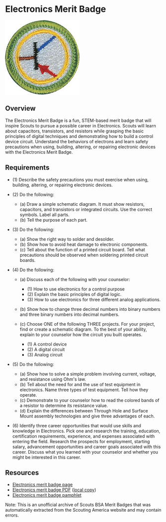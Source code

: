 

# Electronics Merit Badge

![Electronics Merit Badge](images/electronics-merit-badge.jpg)

## Overview



The Electronics Merit Badge is a fun, STEM-based merit badge that will inspire Scouts to pursue a possible career in Electronics. Scouts will learn about capacitors, transistors, and resistors while grasping the basic principles of digital techniques and demonstrating how to build a control device circuit. Understand the behaviors of electrons and learn safety precautions when using, building, altering, or repairing electronic devices with the Electronics Merit Badge.

## Requirements

* (1) Describe the safety precautions you must exercise when using, building, altering, or repairing electronic devices.
* (2) Do the following:
    * (a) Draw a simple schematic diagram. It must show resistors, capacitors, and transistors or integrated circuits. Use the correct symbols. Label all parts.
    * (b) Tell the purpose of each part.


* (3) Do the following:
    * (a) Show the right way to solder and desolder.
    * (b) Show how to avoid heat damage to electronic components.
    * (c) Tell about the function of a printed circuit board. Tell what precautions should be observed when soldering printed circuit boards.


* (4) Do the following:
    * (a) Discuss each of the following with your counselor:
        * (1) How to use electronics for a control purpose
        * (2) Explain the basic principles of digital logic.
        * (3) How to use electronics for three different analog applications.


    * (b) Show how to change three decimal numbers into binary numbers and three binary numbers into decimal numbers.
    * (c) Choose ONE of the following THREE projects. For your project, find or create a schematic diagram. To the best of your ability, explain to your counselor how the circuit you built operates.
        * (1) A control device
        * (2) A digital circuit
        * (3) Analog circuit




* (5) Do the following:
    * (a) Show how to solve a simple problem involving current, voltage, and resistance using Ohm's law.
    * (b) Tell about the need for and the use of test equipment in electronics. Name three types of test equipment. Tell how they operate.
    * (c) Demonstrate to your counselor how to read the colored bands of a resistor to determine its resistance value.
    * (d) Explain the differences between Through Hole and Surface Mount assembly technologies and give three advantages of each.


* (6) Identify three career opportunities that would use skills and knowledge in Electronics. Pick one and research the training, education, certification requirements, experience, and expenses associated with entering the field. Research the prospects for employment, starting salary, advancement opportunities and career goals associated with this career. Discuss what you learned with your counselor and whether you might be interested in this career.


## Resources

- [Electronics merit badge page](https://www.scouting.org/merit-badges/electronics/)
- [Electronics merit badge PDF](https://filestore.scouting.org/filestore/Merit_Badge_ReqandRes/35887(21)Electronics_REQ.pdf) ([local copy](files/electronics-merit-badge.pdf))
- [Electronics merit badge pamphlet](None)

Note: This is an unofficial archive of Scouts BSA Merit Badges that was automatically extracted from the Scouting America website and may contain errors.